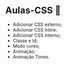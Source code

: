 # Aulas-CSS 🎨
* Adicionar CSS externo;
* Adicionar CSS Inline;
* Adicionar CSS interno;
* Classe e Id;
* Modo cores;
* Animação;
* Animação Times.
